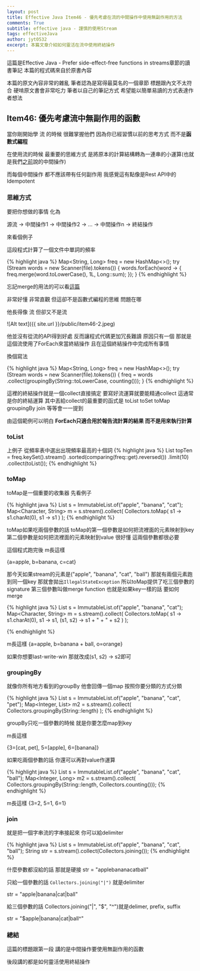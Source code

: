 ```yaml
---
layout: post
title: Effective Java Item46 - 優先考慮在流的中間操作中使用無副作用的方法
comments: True 
subtitle: effective java - 謹慎的使用Stream
tags: effectiveJava
author: jyt0532
excerpt: 本篇文章介紹如何靈活在流中使用終結操作
---
```


這篇是Effective Java - Prefer side-effect-free functions in streams章節的讀書筆記 本篇的程式碼來自於原書內容

本篇的原文內容非常的雜亂 筆者認為是寫得最莫名的一個章節 標題跟內文不太符合 硬啃原文書會非常吃力 筆者以自己的筆記方式 希望能以簡單易讀的方式表達作者想法

## Item46: 優先考慮流中無副作用的函數

當你剛開始學 流 的時候 很難掌握他們 因為你已經習慣以前的思考方式 而不是**函數式編程**

在使用流的時候 最重要的思維方式
是將原本的計算結構轉為一連串的小運算(也就是我們[之前](/2018/11/10/use-streams-judiciously/)說的中間操作)

而每個中間操作 都不應該帶有任何副作用 我感覺這有點像是Rest API中的Idempotent

### 思維方式

要把你想做的事情 化為

源流 -> 中間操作1 -> 中間操作2 -> ... -> 中間操作n -> 終結操作

來看個例子

這段程式計算了一個文件中單詞的頻率

{% highlight java %}
Map<String, Long> freq = new HashMap<>();
  try (Stream<String> words = new Scanner(file).tokens()) {
    words.forEach(word -> {
      freq.merge(word.toLowerCase(), 1L, Long::sum);
    });
}
{% endhighlight %}

忘記merge的用法的可以看[這篇](/2018/08/05/prefer-method-reference-to-lambdas/)

非常好懂 非常直觀 但這卻不是函數式編程的思維 問題在哪 

他長得像 流 但卻又不是流

![Alt text]({{ site.url }}/public/item46-2.jpeg)

他並沒有從流的API得到好處 反而讓程式代碼更加冗長難讀 原因只有一個
那就是這個流使用了ForEach來當終結操作 且在這個終結操作中完成所有事情

換個寫法

{% highlight java %}
Map<String, Long> freq = new HashMap<>();
try (Stream<String> words = new Scanner(file).tokens()) {
  freq = words
    .collect(groupingBy(String::toLowerCase, counting()));
}
{% endhighlight %}

這裡的終結操作就是一個collect直接搞定 要寫好流運算就要能精通collect 這通常是你的終結運算 其中丟給collect的最重要的函式是 toList toSet toMap groupingBy join 等等會一一提到

由這個範例可以明白 **ForEach只適合用於報告流計算的結果 而不是用來執行計算**

### toList

上例子 從頻率表中選出出現頻率最高的十個詞
{% highlight java %}
List<String> topTen = freq.keySet().stream()
  .sorted(comparing(freq::get).reversed())
  .limit(10)
  .collect(toList());
{% endhighlight %}


### toMap

toMap是一個重要的收集器 先看例子

{% highlight java %}
List<String> s = ImmutableList.of("apple", "banana", "cat");
Map<Character, String> m = s.stream().collect(
  Collectors.toMap(
    s1 -> s1.charAt(0), 
    s1 -> s1
  )
);
{% endhighlight %}

toMap如果吃兩個參數的話 toMap的第一個參數是如何把流裡面的元素映射到key  第二個參數是如何把流裡面的元素映射到value 很好懂 這兩個參數都很必要

這個程式跑完後 m長這樣

{a=apple, b=banana, c=cat}

那今天如果stream的元素是("apple", "banana", "cat", "ball") 那就有兩個元素跑到同一個key 
那就會拋出`IllegalStateException` 所以toMap提供了吃三個參數的signature
第三個參數叫做merge function 也就是如果key一樣的話 要如何merge

{% highlight java %}
List<String> s = ImmutableList.of("apple", "banana", "cat");
Map<Character, String> m = s.stream().collect(
  Collectors.toMap(
    s1 -> s1.charAt(0),
    s1 -> s1,
    (s1, s2) -> s1 + " + " + s2
  )
);

{% endhighlight %}

m長這樣
{a=apple, b=banana + ball, o=orange}

如果你想要last-write-win 那就改成(s1, s2) -> s2即可

### groupingBy

就像你所有地方看到的groupBy 他會回傳一個map 按照你要分類的方式分類

{% highlight java %}
List<String> s = ImmutableList.of("apple", "banana", "cat", "pet");
Map<Integer, List<String>> m2 = s.stream().collect(
  Collectors.groupingBy(String::length)
);
{% endhighlight %} 

groupBy只吃一個參數的時候 就是你要怎麼map到key 

m長這樣

{3=[cat, pet], 5=[apple], 6=[banana]}

如果吃兩個參數的話 你還可以再對value作運算

{% highlight java %}
List<String> s = ImmutableList.of("apple", "banana", "cat", "ball");
Map<Integer, Long> m2 = s.stream().collect(
  Collectors.groupingBy(String::length, Collectors.counting()));
{% endhighlight %} 

m長這樣
{3=2, 5=1, 6=1}

### join

就是把一個字串流的字串接起來 你可以給delimiter


{% highlight java %}
List<String> s = ImmutableList.of("apple", "banana", "cat", "ball");
String str = s.stream().collect(Collectors.joining());
{% endhighlight %}

什麼參數都沒給的話 那就是硬接 str = "applebananacatball"

只給一個參數的話 `Collectors.joining("|")` 就是delimiter

str = "apple\|banana\|cat\|ball"

給三個參數的話 Collectors.joining("\|", "$", "^")就是delimer, prefix, suffix

str = "$apple\|banana\|cat\|ball^"

### 總結

這篇的標題跟第一段 講的是中間操作要使用無副作用的函數

後段講的都是如何靈活使用終結操作 

